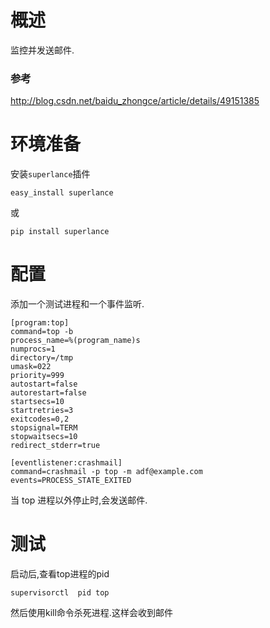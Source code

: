 # 概述
监控并发送邮件.
### 参考
http://blog.csdn.net/baidu_zhongce/article/details/49151385
# 环境准备
安装`superlance`插件
```
easy_install superlance
```
或
```
pip install superlance
```
# 配置
添加一个测试进程和一个事件监听.
```
[program:top]
command=top -b
process_name=%(program_name)s
numprocs=1
directory=/tmp
umask=022
priority=999
autostart=false
autorestart=false
startsecs=10
startretries=3
exitcodes=0,2
stopsignal=TERM
stopwaitsecs=10
redirect_stderr=true

[eventlistener:crashmail]
command=crashmail -p top -m adf@example.com
events=PROCESS_STATE_EXITED
```
当 top 进程以外停止时,会发送邮件.

# 测试
启动后,查看top进程的pid
```
supervisorctl  pid top
```
然后使用kill命令杀死进程.这样会收到邮件